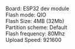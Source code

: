 Board: ESP32 dev module<br>
Flash mode: QIO<br>
Flash Size: 4MB (32Mb)<br>
Partition scheme: Default<br>
Flash frequency: 80Mhz<br>
Upload Speed: 921600

